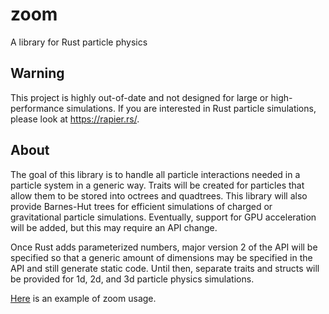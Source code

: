 # zoom

A library for Rust particle physics

## Warning

This project is highly out-of-date and not designed for large or high-performance simulations. If you are interested in Rust particle simulations, please look at https://rapier.rs/.

## About

The goal of this library is to handle all particle interactions needed in a particle system in a generic way. Traits will be created for particles that allow them to be stored into octrees and quadtrees. This library will also provide Barnes-Hut trees for efficient simulations of charged or gravitational particle simulations. Eventually, support for GPU acceleration will be added, but this may require an API change.

Once Rust adds parameterized numbers, major version 2 of the API will be specified so that a generic amount of dimensions may be specified in the API and still generate static code. Until then, separate traits and structs will be provided for 1d, 2d, and 3d particle physics simulations.

[Here](https://github.com/vadixidav/zoomtest) is an example of zoom usage.
